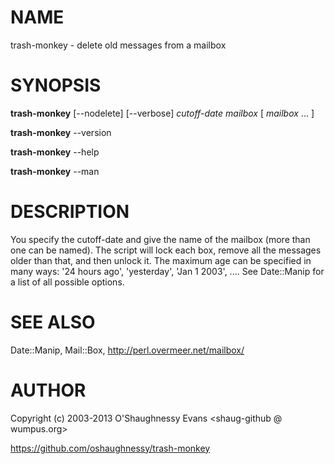 # NAME

trash-monkey - delete old messages from a mailbox



# SYNOPSIS

__trash-monkey__ \[--nodelete\] \[--verbose\] _cutoff-date_ _mailbox_ \[ _mailbox_ ... \]

__trash-monkey__ --version

__trash-monkey__ --help

__trash-monkey__ --man



# DESCRIPTION

You specify the cutoff-date and give the name of the mailbox (more than one
can be named).  The script will lock each box, remove all the messages
older than that, and then unlock it.  The maximum age can be specified
in many ways:  '24 hours ago', 'yesterday', 'Jan 1 2003', ....  See
Date::Manip for a list of all possible options.



# SEE ALSO



Date::Manip, Mail::Box, http://perl.overmeer.net/mailbox/



# AUTHOR

Copyright (c) 2003-2013 O'Shaughnessy Evans <shaug-github @ wumpus.org>

https://github.com/oshaughnessy/trash-monkey
